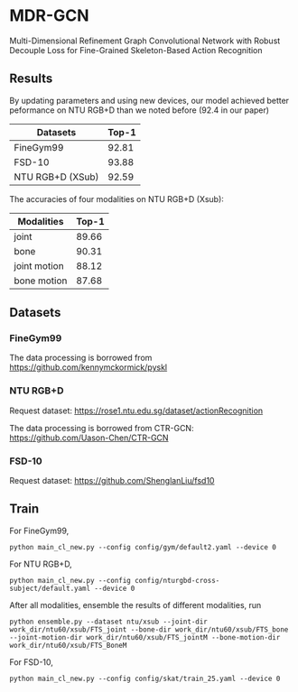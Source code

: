 # MDR-GCN
Multi-Dimensional Refinement Graph Convolutional Network with Robust Decouple Loss for Fine-Grained Skeleton-Based Action Recognition

## Results

By updating parameters and using new devices, our model achieved better peformance on NTU RGB+D than we noted before (92.4 in our paper)

| Datasets         | Top-1 |
|------------------|-------|
| FineGym99        | 92.81 |
| FSD-10           | 93.88 |
| NTU RGB+D (XSub) | 92.59 |

The accuracies of four modalities on NTU RGB+D (Xsub):

| Modalities   | Top-1 |
|--------------|-------|
| joint        | 89.66 |
| bone         | 90.31 |
| joint motion | 88.12 |
| bone motion  | 87.68 |

## Datasets

### FineGym99

The data processing is borrowed from https://github.com/kennymckormick/pyskl

### NTU RGB+D

Request dataset: https://rose1.ntu.edu.sg/dataset/actionRecognition

The data processing is borrowed from CTR-GCN: https://github.com/Uason-Chen/CTR-GCN

### FSD-10

Request dataset: https://github.com/ShenglanLiu/fsd10

## Train

For FineGym99,
```shell
python main_cl_new.py --config config/gym/default2.yaml --device 0
```

For NTU RGB+D,
```shell
python main_cl_new.py --config config/nturgbd-cross-subject/default.yaml --device 0
```

After all modalities, ensemble the results of different modalities, run
```shell
python ensemble.py --dataset ntu/xsub --joint-dir work_dir/ntu60/xsub/FTS_joint --bone-dir work_dir/ntu60/xsub/FTS_bone --joint-motion-dir work_dir/ntu60/xsub/FTS_jointM --bone-motion-dir work_dir/ntu60/xsub/FTS_BoneM
```

For FSD-10,
```shell
python main_cl_new.py --config config/skat/train_25.yaml --device 0
```


